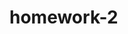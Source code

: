 # homework-2
<script>

<head>
<body>
<h1> Hello Aua <h1/>
<body/>
<head/>

<script/>
<scribt>

   const a = 10;
   const b = 200;

   console.log(a+b)
   console.log(a*b)

<script/>

<script>
    const a = 100;
    const b = 2000;

    if(a === b) {
        console.log('a is the same as b');
    } else if(a > b) {
        console.log('a is greater than b');
    } else {
        console.log('a is less than b');
    }

</script>
				
